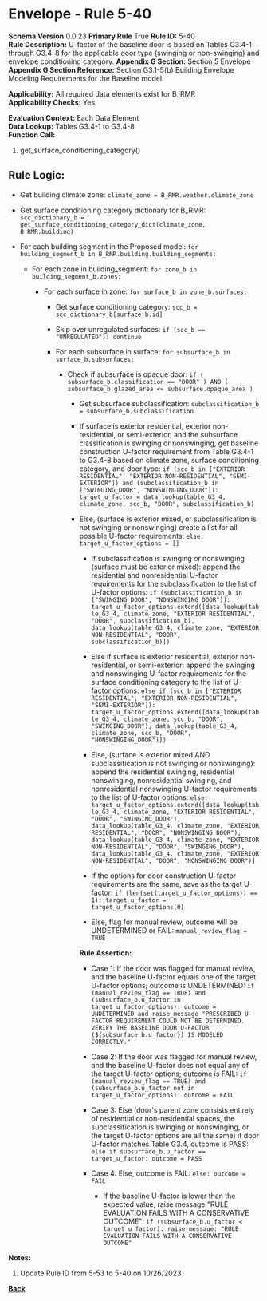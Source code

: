 # Envelope - Rule 5-40  
**Schema Version** 0.0.23
**Primary Rule** True
**Rule ID:** 5-40  
**Rule Description:** U-factor of the baseline door is based on Tables G3.4-1 through G3.4-8 for the applicable door type (swinging or non-swinging) and envelope conditioning category.
**Appendix G Section:** Section 5 Envelope  
**Appendix G Section Reference:** Section G3.1-5(b) Building Envelope Modeling Requirements for the Baseline model  

**Applicability:** All required data elements exist for B_RMR  
**Applicability Checks:** Yes

**Evaluation Context:** Each Data Element  
**Data Lookup:** Tables G3.4-1 to G3.4-8  
**Function Call:**  

  1. get_surface_conditioning_category()

## Rule Logic:  

- Get building climate zone: ```climate_zone = B_RMR.weather.climate_zone```

- Get surface conditioning category dictionary for B_RMR: ```scc_dictionary_b = get_surface_conditioning_category_dict(climate_zone, B_RMR.building)```

- For each building segment in the Proposed model: ```for building_segment_b in B_RMR.building.building_segments:```

  - For each zone in building_segment: ```for zone_b in building_segment_b.zones:```

    - For each surface in zone: ```for surface_b in zone_b.surfaces:```

      - Get surface conditioning category: ```scc_b = scc_dictionary_b[surface_b.id]```

      - Skip over unregulated surfaces: ```if (scc_b == "UNREGULATED"): continue```

      - For each subsurface in surface: ```for subsurface_b in surface_b.subsurfaces:```

        - Check if subsurface is opaque door: ```if ( subsurface_b.classification == "DOOR" ) AND ( subsurface_b.glazed_area <= subsurface.opaque_area )```

          - Get subsurface subclassification: ```subclassification_b = subsurface_b.subclassification```

          - If surface is exterior residential, exterior non-residential, or semi-exterior, and the subsurface classification is swinging or nonswinging, get baseline construction U-factor requirement from Table G3.4-1 to G3.4-8 based on climate zone, surface conditioning category, and door type: `if (scc_b in ["EXTERIOR RESIDENTIAL", "EXTERIOR NON-RESIDENTIAL", "SEMI-EXTERIOR"]) and (subclassification_b in ["SWINGING_DOOR", "NONSWINGING_DOOR"]): target_u_factor = data_lookup(table_G3_4, climate_zone, scc_b, "DOOR", subclassification_b)`

          - Else, (surface is exterior mixed, or subclassification is not swinging or nonswinging) create a list for all possible U-factor requirements: ```else: target_u_factor_options = []```

            - If subclassification is swinging or nonswinging (surface must be exterior mixed): append the residential and nonresidential U-factor requirements for the subclassification to the list of U-factor options: ```if (subclassification_b in ["SWINGING_DOOR", "NONSWINGING_DOOR"]): target_u_factor_options.extend([data_lookup(table_G3_4, climate_zone, "EXTERIOR RESIDENTIAL", "DOOR", subclassification_b), data_lookup(table_G3_4, climate_zone, "EXTERIOR NON-RESIDENTIAL", "DOOR", subclassification_b)])```

            - Else if surface is exterior residential, exterior non-residential, or semi-exterior: append the swinging and nonswinging U-factor requirements for the surface conditioning category to the list of U-factor options: ```else if (scc_b in ["EXTERIOR RESIDENTIAL", "EXTERIOR NON-RESIDENTIAL", "SEMI-EXTERIOR"]): target_u_factor_options.extend([data_lookup(table_G3_4, climate_zone, scc_b, "DOOR", "SWINGING_DOOR"), data_lookup(table_G3_4, climate_zone, scc_b, "DOOR", "NONSWINGING_DOOR")])```

            - Else, (surface is exterior mixed AND subclassification is not swinging or nonswinging): append the residential swinging, residential nonswinging, nonresidential swinging, and nonresidential nonswinging U-factor requirements to the list of U-factor options: ```else: target_u_factor_options.extend([data_lookup(table_G3_4, climate_zone, "EXTERIOR RESIDENTIAL", "DOOR", "SWINGING_DOOR"), data_lookup(table_G3_4, climate_zone, "EXTERIOR RESIDENTIAL", "DOOR", "NONSWINGING_DOOR"), data_lookup(table_G3_4, climate_zone, "EXTERIOR NON-RESIDENTIAL", "DOOR", "SWINGING_DOOR"), data_lookup(table_G3_4, climate_zone, "EXTERIOR NON-RESIDENTIAL", "DOOR", "NONSWINGING_DOOR")]```
            
            - If the options for door construction U-factor requirements are the same, save as the target U-factor: ```if (len(set(target_u_factor_options)) == 1): target_u_factor = target_u_factor_options[0]```
            
            - Else, flag for manual review, outcome will be UNDETERMINED or FAIL: ```manual_review_flag = TRUE```
            
            **Rule Assertion:**  
            
            - Case 1: If the door was flagged for manual review, and the baseline U-factor equals one of the target U-factor options; outcome is UNDETERMINED: ```if (manual_review_flag == TRUE) and (subsurface_b.u_factor in target_u_factor_options): outcome = UNDETERMINED and raise_message "PRESCRIBED U-FACTOR REQUIREMENT COULD NOT BE DETERMINED. VERIFY THE BASELINE DOOR U-FACTOR (${subsurface_b.u_factor}) IS MODELED CORRECTLY."```
            
            - Case 2: If the door was flagged for manual review, and the baseline U-factor does not equal any of the target U-factor options; outcome is FAIL: ```if (manual_review_flag == TRUE) and (subsurface_b.u_factor not in target_u_factor_options): outcome = FAIL```

            - Case 3: Else (door's parent zone consists entirely of residential or non-residential spaces, the subclassification is swinging or nonswinging, or the target U-factor options are all the same) if door U-factor matches Table G3.4, outcome is PASS: ```else if subsurface_b.u_factor == target_u_factor: outcome = PASS```

            - Case 4: Else, outcome is FAIL: ```else: outcome = FAIL```
              
              - If the baseline U-factor is lower than the expected value, raise message "RULE EVALUATION FAILS WITH A CONSERVATIVE OUTCOME": ```if (subsurface_b.u_factor < target_u_factor): raise_message: "RULE EVALUATION FAILS WITH A CONSERVATIVE OUTCOME"```

**Notes:**

1. Update Rule ID from 5-53 to 5-40 on 10/26/2023

**[Back](../_toc.md)**
